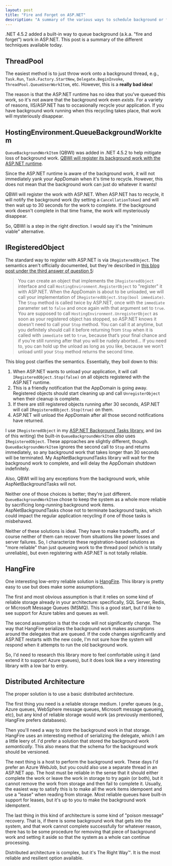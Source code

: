 ```yaml
---
layout: post
title: "Fire and Forget on ASP.NET"
description: "A summary of the various ways to schedule background or fire-and-forget tasks on ASP.NET."
---
```


.NET 4.5.2 added a built-in way to queue background (a.k.a. "fire and forget") work in ASP.NET. This post is a summary of the different techniques available today.

## ThreadPool

The easiest method is to just throw work onto a background thread, e.g., `Task.Run`, `Task.Factory.StartNew`, `Delegate.BeginInvoke`, `ThreadPool.QueueUserWorkItem`, etc. However, this is a **really bad idea**!

The reason is that the ASP.NET runtime has no idea that you've queued this work, so it's not aware that the background work even _exists_. For a variety of reasons, IIS/ASP.NET has to occasionally recycle your application. If you have background work running when this recycling takes place, that work will mysteriously disappear.

## HostingEnvironment.QueueBackgroundWorkItem

`QueueBackgroundWorkItem` (QBWI) was added in .NET 4.5.2 to help mitigate loss of background work. [QBWI will register its background work with the ASP.NET runtime](https://devblogs.microsoft.com/aspnet/queuebackgroundworkitem-to-reliably-schedule-and-run-background-processes-in-asp-net/).

Since the ASP.NET runtime is aware of the background work, it will not immediately yank your AppDomain when it's time to recycle. However, this does not mean that the background work can just do whatever it wants!

QBWI will register the work with ASP.NET. When ASP.NET has to recycle, it will notify the background work (by setting a `CancellationToken`) and will then wait up to 30 seconds for the work to complete. If the background work doesn't complete in that time frame, the work will mysteriously disappear.

So, QBWI is a step in the right direction. I would say it's the "minimum viable" alternative.

## IRegisteredObject

The standard way to register with ASP.NET is via `IRegisteredObject`. The semantics aren't officially documented, but they're described in [this blog post under the third answer of question 5](https://docs.microsoft.com/en-us/archive/blogs/tmarq/performing-asynchronous-work-or-tasks-in-asp-net-applications):

> You can create an object that implements the `IRegisteredObject` interface and call `HostingEnvironment.RegisterObject` to "register" it with ASP.NET.  When the AppDomain is about to be unloaded, we will call your implementation of `IRegisteredObject.Stop(bool immediate)`.  The `Stop` method is called twice by ASP.NET, once with the `immediate` parameter set to `false` and once again with that argument set to `true`.  You are supposed to call `HostingEnvironment.UnregisterObject` as soon as your registered object has stopped, so ASP.NET knows it doesn’t need to call your `Stop` method.  You can call it at anytime, but you definitely should call it before returning from `Stop` when it is called with `immediate` set to `true`, because that’s your final chance and if you’re still running after that you will be rudely aborted...  If you need to, you can hold up the unload as long as you like, because we won’t unload until your `Stop` method returns the second time.

This blog post clarifies the semantics. Essentially, they boil down to this:

1. When ASP.NET wants to unload your application, it will call `IRegisteredObject.Stop(false)` on all objects registered with the ASP.NET runtime.
2. This is a friendly notification that the AppDomain is going away. Registered objects should start cleaning up and call `UnregisterObject` when their cleanup is complete.
3. If there are still registered objects running after 30 seconds, ASP.NET will call `IRegisteredObject.Stop(true)` on them.
4. ASP.NET will unload the AppDomain after all those second notifications have returned.

I use `IRegisteredObject` in my [ASP.NET Background Tasks library](https://github.com/StephenCleary/AspNetBackgroundTasks), and (as of this writing) the built-in `QueueBackgroundWorkItem` _also_ uses `IRegisteredObject`. These approaches are slightly different, though. `QueueBackgroundWorkItem` ignores the second call to `Stop` and returns immediately, so any background work that takes longer than 30 seconds will be terminated. My AspNetBackgroundTasks library will wait for the background work to complete, and will delay the AppDomain shutdown indefinitely.

Also, QBWI will log any exceptions from the background work, while AspNetBackgroundTasks will not.

Neither one of those choices is better; they're just different. `QueueBackgroundWorkItem` chose to keep the system as a whole more reliable by sacrificing long-running background work items. AspNetBackgroundTasks chose not to terminate background tasks, which could impact the regular application recycling if one of those tasks is misbehaved.

Neither of these solutions is ideal. They have to make tradeoffs, and of course neither of them can recover from situations like power losses and server failures. So, I characterize these registration-based solutions as "more reliable" than just queueing work to the thread pool (which is totally unreliable), but even registering with ASP.NET is not totally reliable.

## HangFire

One interesting low-entry reliable solution is [HangFire](http://hangfire.io/). This library is pretty easy to use but does make some assumptions.

The first and most obvious assumption is that it relies on some kind of reliable storage already in your architecture: specifically, SQL Server, Redis, or Microsoft Message Queues (MSMQ). This is a good start, but I'd like to see support for Azure tables and queues as well.

The second assumption is that the code will not significantly change. The way that HangFire serializes the background work makes assumptions around the delegates that are queued. If the code changes significantly and ASP.NET restarts with the new code, I'm not sure how the system will respond when it attempts to run the old background work.

So, I'd need to research this library more to feel comfortable using it (and extend it to support Azure queues), but it does look like a very interesting library with a low bar to entry.

## Distributed Architecture

The proper solution is to use a basic distributed architecture.

The first thing you need is a reliable storage medium. I prefer queues (e.g., Azure queues, WebSphere message queues, Microsoft message queueing, etc), but any kind of reliable storage would work (as previously mentioned, HangFire prefers databases).

Then you'll need a way to store the background work in that storage. HangFire uses an interesting method of serializing the delegate, which I am a little leery of. I'd prefer a solution that stored the background work _semantically_. This also means that the schema for the background work should be versioned.

The next thing is a host to perform the background work. These days I'd prefer an Azure WebJob, but you could also use a separate thread in an ASP.NET app. The host must be reliable in the sense that it should either complete the work or leave the work in storage to try again (or both), but it cannot remove the work from storage and then fail to complete it. Usually, the easiest way to satisfy this is to make all the work items idempoent and use a "lease" when reading from storage. Most reliable queues have built-in support for leases, but it's up to you to make the background work idempotent.

The last thing in this kind of architecture is some kind of "poison message" recovery. That is, if there is some background work that gets into the system, and that work cannot complete successfully for whatever reason, there has to be some procedure for removing that piece of background work and setting it aside so that the system as a whole can continue processing.

Distributed architecture is complex, but it's The Right Way&trade;. It is the most reliable and resilient option available.